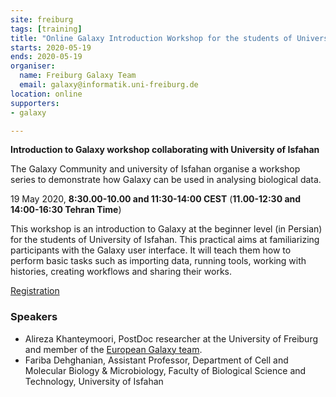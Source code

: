 ```yaml
---
site: freiburg
tags: [training]
title: "Online Galaxy Introduction Workshop for the students of University of Isfahan"
starts: 2020-05-19
ends: 2020-05-19
organiser:
  name: Freiburg Galaxy Team
  email: galaxy@informatik.uni-freiburg.de
location: online
supporters:
- galaxy

---
```



**Introduction to Galaxy workshop collaborating with University of Isfahan**

The Galaxy Community and university of Isfahan organise a workshop series to demonstrate how Galaxy can be used in analysing biological data.


19 May 2020, **8:30.00-10.00 and 11:30-14:00 CEST** (**11.00-12:30 and 14:00-16:30 Tehran Time**)


This workshop is an introduction to Galaxy at the beginner level (in Persian) for the students of University of Isfahan. This practical aims at familiarizing participants with the Galaxy user interface. It will teach them how to perform basic tasks such as importing data, running tools, working with histories, creating workflows and sharing their works.

[Registration](https://docs.google.com/forms/d/16A7VkPK-L-ExCOnfcORP8nE-swohH6ulGKeaReFToZI/)

### Speakers

* Alireza Khanteymoori, PostDoc researcher at the University of Freiburg and member of the [European Galaxy team](https://usegalaxy-eu.github.io/freiburg/people).
* Fariba Dehghanian,  Assistant Professor, Department of Cell and Molecular Biology & Microbiology, Faculty of Biological Science and Technology, University of Isfahan
